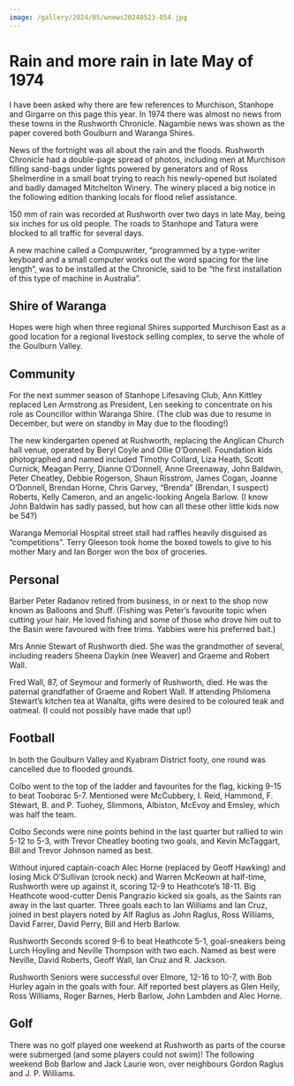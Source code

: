 ```yaml
---
image: /gallery/2024/05/wnews20240523-054.jpg
---
```

# Rain and more rain in late May of 1974

I have been asked why there are few
references to Murchison, Stanhope and
Girgarre on this page this year. In 1974 there
was almost no news from these towns in the
Rushworth Chronicle. Nagambie news was
shown as the paper covered both Goulburn
and Waranga Shires.

News of the fortnight was all about the
rain and the floods. Rushworth Chronicle had
a double-page spread of photos, including
men at Murchison filling sand-bags under
lights powered by generators and of Ross
Shelmerdine in a small boat trying to reach
his newly-opened but isolated and badly
damaged Mitchelton Winery. The winery
placed a big notice in the following edition
thanking locals for flood relief assistance.

150 mm of rain was recorded at Rushworth
over two days in late May, being six inches
for us old people. The roads to Stanhope and
Tatura were blocked to all traffic for several
days.

A new machine called a Compuwriter,
“programmed by a type-writer keyboard and
a small computer works out the word spacing
for the line length”, was to be installed at the
Chronicle, said to be “the first installation of
this type of machine in Australia”.

## Shire of Waranga

Hopes were high when three regional
Shires supported Murchison East as a good
location for a regional livestock selling
complex, to serve the whole of the Goulburn
Valley.

## Community

For the next summer season of Stanhope
Lifesaving Club, Ann Kittley replaced Len
Armstrong as President, Len seeking to
concentrate on his role as Councillor within
Waranga Shire. (The club was due to resume
in December, but were on standby in May due
to the flooding!)

The new kindergarten opened at
Rushworth, replacing the Anglican Church
hall venue, operated by Beryl Coyle and Ollie
O’Donnell. Foundation kids photographed
and named included Timothy Collard, Liza
Heath, Scott Curnick, Meagan Perry, Dianne
O’Donnell, Anne Greenaway, John Baldwin,
Peter Cheatley, Debbie Rogerson, Shaun
Risstrom, James Cogan, Joanne O’Donnell,
Brendan Horne, Chris Garvey, “Brenda”
(Brendan, I suspect) Roberts, Kelly Cameron,
and an angelic-looking Angela Barlow. (I
know John Baldwin has sadly passed, but
how can all these other little kids now be 54?)

Waranga Memorial Hospital street
stall had raffles heavily disguised as
“competitions”. Terry Gleeson took home the
boxed towels to give to his mother Mary and
Ian Borger won the box of groceries.

## Personal

Barber Peter Radanov retired from
business, in or next to the shop now known
as Balloons and Stuff. (Fishing was Peter’s
favourite topic when cutting your hair. He
loved fishing and some of those who drove
him out to the Basin were favoured with free
trims. Yabbies were his preferred bait.)

Mrs Annie Stewart of Rushworth died.
She was the grandmother of several, including
readers Sheena Daykin (nee Weaver) and
Graeme and Robert Wall.

Fred Wall, 87, of Seymour and formerly
of Rushworth, died. He was the paternal
grandfather of Graeme and Robert Wall.
If attending Philomena Stewart’s kitchen
tea at Wanalta, gifts were desired to be
coloured teak and oatmeal. (I could not
possibly have made that up!)

## Football

In both the Goulburn Valley and Kyabram
District footy, one round was cancelled due to
flooded grounds.

Colbo went to the top of the ladder and
favourites for the flag, kicking 9-15 to beat
Tooborac 5-7. Mentioned were McCubbery,
I. Reid, Hammond, F. Stewart, B. and P.
Tuohey, Slimmons, Albiston, McEvoy and
Emsley, which was half the team.

Colbo Seconds were nine points behind in
the last quarter but rallied to win 5-12 to 5-3,
with Trevor Cheatley booting two goals, and
Kevin McTaggart, Bill and Trevor Johnson
named as best.

Without injured captain-coach Alec Horne
(replaced by Geoff Hawking) and losing
Mick O’Sullivan (crook neck) and Warren
McKeown at half-time, Rushworth were up
against it, scoring 12-9 to Heathcote’s 18-11.
Big Heathcote wood-cutter Denis Pangrazio
kicked six goals, as the Saints ran away in the
last quarter. Three goals each to Ian Williams
and Ian Cruz, joined in best players noted by
Alf Raglus as John Raglus, Ross Williams,
David Farrer, David Perry, Bill and Herb
Barlow.

Rushworth Seconds scored 9-6 to beat
Heathcote 5-1, goal-sneakers being Lurch
Hoyling and Neville Thompson with two
each. Named as best were Neville, David
Roberts, Geoff Wall, Ian Cruz and R. Jackson.

Rushworth Seniors were successful over
Elmore, 12-16 to 10-7, with Bob Hurley
again in the goals with four. Alf reported best
players as Glen Heily, Ross Williams, Roger
Barnes, Herb Barlow, John Lambden and
Alec Horne.

## Golf

There was no golf played one weekend
at Rushworth as parts of the course were
submerged (and some players could not
swim)! The following weekend Bob Barlow
and Jack Laurie won, over neighbours
Gordon Raglus and J. P. Williams.
